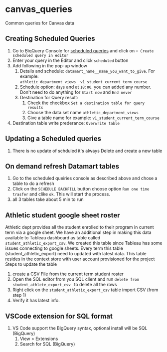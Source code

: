 # canvas_queries

Common queries for Canvas data

## Creating Scheduled Queries
1. Go to BiqQuery Console for [scheduled queries](https://console.cloud.google.com/bigquery/scheduled-queries?project=udp-umich-prod) and click on `+ Create scheduled query in editor`
2. Enter your query in the Editor and click `scheduled` button
3. Add following in the pop-up window
   1. Details and schedule: `datamart_name__name_you_want_to_give`. For example: `athletic_department_views__v1_student_current_term_course`
   2. Schedule option: `days` and at `18:00`. you can added any number. Don't need to do anything for `Start now` and `End never`
   3. Destination for Query result: 
      1. Check the checkbox `Set a destination table for query results`
      2. Choose the data set name `athletic_department_views`
      3. Give a table name for example: `v1_student_current_term_course`
4. Destination table write prederance: `Overwrite table`

## Updating a Scheduled queries
1. There is no update of schduled it's always Delete and create a new table

## On demand refresh Datamart tables
1. Go to the scheduled queiries console as described above and chose a table to do a refresh
2. Click on the `SCHEDULE BACKFILL` button choose option `Run one time trasfer` and clike `ok`. This will start the process.
3. all 3 tables take about 5 min to run


     

## Athletic student google sheet roster
Athletic dept provides all the student enrolled to their program in current term via a google sheet. We have an additional step 
in making this data available to Tableau dashboard as table called `student_athletic_export_csv`. We created this table since Tableau
has some issues connecting to google sheets.
Every term this table (student_athletic_export) need to updated with latest data. This table resides in the context store with user account provisioned for the project
Steps to update the table
1. create a CSV File from the current term student roster
2. Open the SQL editor from you SQL client and run `delete from student_athlete_export_csv ` to delete all the rows
3. Right click on the `student_athletic_export_csv` table import CSV (from step 1)
4. Verify it has latest info.

## VSCode extension for SQL format
1. VS Code support the BigQuery syntax, optional install will be SQL (BigQuery)
    1. View > Extensions
    2. Search for SQL (BigQuery)

